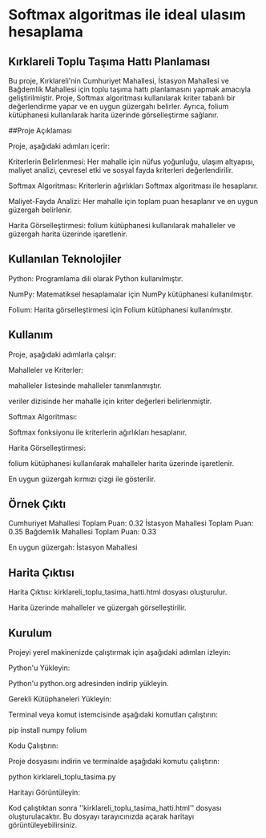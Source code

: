 # Softmax algoritmas ile ideal ulasım hesaplama

## Kırklareli Toplu Taşıma Hattı Planlaması

Bu proje, Kırklareli'nin Cumhuriyet Mahallesi, İstasyon Mahallesi ve Bağdemlik Mahallesi için toplu taşıma hattı planlamasını yapmak amacıyla geliştirilmiştir. Proje, Softmax algoritması kullanılarak kriter tabanlı bir değerlendirme yapar ve en uygun güzergahı belirler. Ayrıca, folium kütüphanesi kullanılarak harita üzerinde görselleştirme sağlanır.

##Proje Açıklaması

Proje, aşağıdaki adımları içerir:

Kriterlerin Belirlenmesi: Her mahalle için nüfus yoğunluğu, ulaşım altyapısı, maliyet analizi, çevresel etki ve sosyal fayda kriterleri değerlendirilir.

Softmax Algoritması: Kriterlerin ağırlıkları Softmax algoritması ile hesaplanır.

Maliyet-Fayda Analizi: Her mahalle için toplam puan hesaplanır ve en uygun güzergah belirlenir.

Harita Görselleştirmesi: folium kütüphanesi kullanılarak mahalleler ve güzergah harita üzerinde işaretlenir.

## Kullanılan Teknolojiler

Python: Programlama dili olarak Python kullanılmıştır.

NumPy: Matematiksel hesaplamalar için NumPy kütüphanesi kullanılmıştır.

Folium: Harita görselleştirmesi için Folium kütüphanesi kullanılmıştır.

## Kullanım

Proje, aşağıdaki adımlarla çalışır:

Mahalleler ve Kriterler:

mahalleler listesinde mahalleler tanımlanmıştır.

veriler dizisinde her mahalle için kriter değerleri belirlenmiştir.

Softmax Algoritması:

Softmax fonksiyonu ile kriterlerin ağırlıkları hesaplanır.

Harita Görselleştirmesi:

folium kütüphanesi kullanılarak mahalleler harita üzerinde işaretlenir.

En uygun güzergah kırmızı çizgi ile gösterilir.

## Örnek Çıktı

Cumhuriyet Mahallesi Toplam Puan: 0.32
İstasyon Mahallesi Toplam Puan: 0.35
Bağdemlik Mahallesi Toplam Puan: 0.33

En uygun güzergah: İstasyon Mahallesi

## Harita Çıktısı

Harita Çıktısı:
kirklareli_toplu_tasima_hatti.html dosyası oluşturulur.

Harita üzerinde mahalleler ve güzergah görselleştirilir.

## Kurulum

Projeyi yerel makinenizde çalıştırmak için aşağıdaki adımları izleyin:

Python'u Yükleyin:

Python'u python.org adresinden indirip yükleyin.

Gerekli Kütüphaneleri Yükleyin:

Terminal veya komut istemcisinde aşağıdaki komutları çalıştırın:

pip install numpy folium


Kodu Çalıştırın:

Proje dosyasını indirin ve terminalde aşağıdaki komutu çalıştırın:

python kirklareli_toplu_tasima.py


Haritayı Görüntüleyin:

Kod çalıştıktan sonra ''kirklareli_toplu_tasima_hatti.html'' dosyası oluşturulacaktır. Bu dosyayı tarayıcınızda açarak haritayı görüntüleyebilirsiniz.

